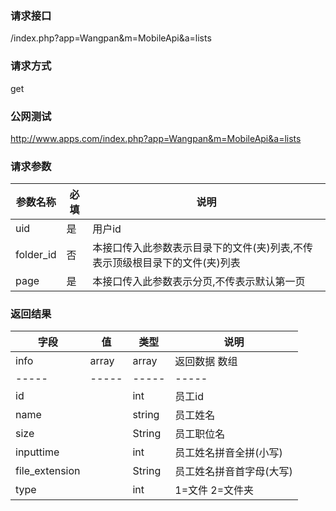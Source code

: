 ### **请求接口**
/index.php?app=Wangpan&m=MobileApi&a=lists

### **请求方式**
get

### **公网测试**
http://www.apps.com/index.php?app=Wangpan&m=MobileApi&a=lists

### **请求参数**

| 参数名称  |必填|     说明      |
|------|-----|------|
| uid     | 是 |   用户id   |
| folder_id | 否 |   本接口传入此参数表示目录下的文件(夹)列表,不传表示顶级根目录下的文件(夹)列表 |
| page | 是 |   本接口传入此参数表示分页,不传表示默认第一页 |

### **返回结果**
|字段       |值             |类型    |说明           |
| --------- |--------      |--------|--------       |
|info       |array         |array  |返回数据 数组    |
|-----      |-----         |-----  |-----           |
|id         |              |int    |员工id  |
|name       |              |string |员工姓名   |
|size       |              |String |员工职位名  |
|inputtime  |              |int    |员工姓名拼音全拼(小写) |
|file_extension |          |String |员工姓名拼音首字母(大写) |
|type       |              |int    |1=文件 2=文件夹 |
